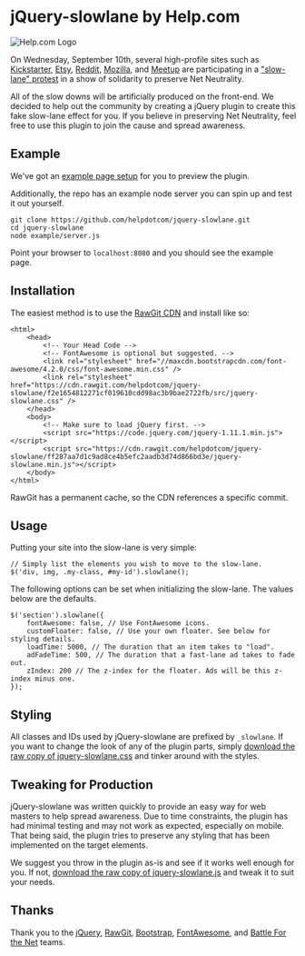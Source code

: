 jQuery-slowlane by Help.com
===========================

![Help.com Logo](http://help.com/skin/images/nav-logo-dark.svg)

On Wednesday, September 10th, several high-profile sites such as [Kickstarter](http://kickstarter.com), [Etsy](http://etsy.com), [Reddit](http://reddit.com), [Mozilla](http://mozilla.com), and [Meetup](http://meetup.com) are participating in a ["slow-lane" protest](https://www.battleforthenet.com/sept10th) in a show of solidarity to preserve Net Neutrality.

All of the slow downs will be artificially produced on the front-end. We decided to help out the community by creating a jQuery plugin to create this fake slow-lane effect for you. If you believe in preserving Net Neutrality, feel free to use this plugin to join the cause and spread awareness.

## Example
We've got an [example page setup](http://help.com/jquery-slowlane) for you to preview the plugin.

Additionally, the repo has an example node server you can spin up and test it out yourself.
```
git clone https://github.com/helpdotcom/jquery-slowlane.git
cd jquery-slowlane
node example/server.js
```
Point your browser to `localhost:8080` and you should see the example page.

## Installation
The easiest method is to use the [RawGit CDN](http://www.rawgit.com) and install like so:
```
<html>
    <head>
        <!-- Your Head Code -->
        <!-- FontAwesome is optional but suggested. -->
        <link rel="stylesheet" href="//maxcdn.bootstrapcdn.com/font-awesome/4.2.0/css/font-awesome.min.css" />
        <link rel="stylesheet" href="https://cdn.rawgit.com/helpdotcom/jquery-slowlane/f2e1654812271cf019610cdd98ac3b9bae2722fb/src/jquery-slowlane.css" />
    </head>
    <body>
        <!-- Make sure to load jQuery first. -->
        <script src="https://code.jquery.com/jquery-1.11.1.min.js"></script>
        <script src="https://cdn.rawgit.com/helpdotcom/jquery-slowlane/ff287aa7d1c9ad8ce4b5efc2aadb3d74d866bd3e/jquery-slowlane.min.js"></script>
    </body>
</html>
```

RawGit has a permanent cache, so the CDN references a specific commit.

## Usage
Putting your site into the slow-lane is very simple:

```
// Simply list the elements you wish to move to the slow-lane.
$('div, img, .my-class, #my-id').slowlane();
```

The following options can be set when initializing the slow-lane. The values below are the defaults.
```
$('section').slowlane({
    fontAwesome: false, // Use FontAwesome icons.
    customFloater: false, // Use your own floater. See below for styling details.
    loadTime: 5000, // The duration that an item takes to "load".
    adFadeTime: 500, // The duration that a fast-lane ad takes to fade out.
    zIndex: 200 // The z-index for the floater. Ads will be this z-index minus one.
});
```

## Styling

All classes and IDs used by jQuery-slowlane are prefixed by `_slowlane`. If you want to change the look of any of the plugin parts, simply [download the raw copy of jquery-slowlane.css](https://raw.githubusercontent.com/helpdotcom/jquery-slowlane/master/src/jquery-slowlane.css) and tinker around with the styles.

## Tweaking for Production

jQuery-slowlane was written quickly to provide an easy way for web masters to help spread awareness. Due to time constraints, the plugin has had minimal testing and may not work as expected, especially on mobile. That being said, the plugin tries to preserve any styling that has been implemented on the target elements.

We suggest you throw in the plugin as-is and see if it works well enough for you. If not, [download the raw copy of jquery-slowlane.js](https://raw.githubusercontent.com/helpdotcom/jquery-slowlane/master/src/jquery-slowlane.js) and tweak it to suit your needs.

## Thanks
Thank you to the [jQuery](http://jquery.com), [RawGit](http://rawgit.com), [Bootstrap](http://getbootstrap.com), [FontAwesome](http://fontawesome.io), and [Battle For the Net](https://www.battleforthenet.com/) teams.
